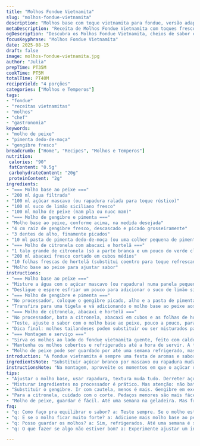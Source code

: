 ```yaml
---
title: "Molhos Fondue Vietnamita"
slug: "molhos-fondue-vietnamita"
description: "Molhos base com toque vietnamita para fondue, versão adaptada. Três opções cheias de personalidade. Base líquida equilibrada entre doce, ácido e salgado, realçada por ingredientes frescos e textura rústica ou suave. Simples uso, com variações que trazem peso e aroma. Sobrou limão заменado por limão siciliano para sabor menos agressivo. Adoçante alternativo para opção menos doce. Refrescos tropicais enfatizados na citronela e abacaxi. Ingredientes como alho e gengibre em partes reduzidas pra evitar agressividade, sem perder a força. Procedimentos rápidos, pouca limpeza e fácil ajuste durante preparo."
metaDescription: "Receita de Molhos Fondue Vietnamita com toques frescos e equilibrados, ideias práticas pra dar vida ao seu fondue."
ogDescription: "Descubra os Molhos Fondue Vietnamita, cheios de sabor e personalidade, perfeitos pra acompanhar seu fondue."
focusKeyphrase: "Molhos Fondue Vietnamita"
date: 2025-08-15
draft: false
image: molhos-fondue-vietnamita.jpg
author: "Julia"
prepTime: PT35M
cookTime: PT5M
totalTime: PT40M
recipeYield: "4 porções"
categories: ["Molhos e Temperos"]
tags:
- "fondue"
- "receitas vietnamitas"
- "molhos"
- "chef"
- "gastronomia"
keywords:
- "molho de peixe"
- "pimenta dedo-de-moça"
- "gengibre fresco"
breadcrumb: ["Home", "Recipes", "Molhos e Temperos"]
nutrition: 
 calories: "90"
 fatContent: "0.5g"
 carbohydrateContent: "20g"
 proteinContent: "2g"
ingredients:
- "=== Molho base ao peixe ==="
- "200 ml água filtrada"
- "100 ml açúcar mascavo (ou rapadura ralada para toque rústico)"
- "100 ml suco de limão siciliano fresco"
- "100 ml molho de peixe (nam pla ou nuoc mam)"
- "=== Molho de gengibre e pimenta ==="
- "Molho base ao peixe, conforme acima, na medida desejada"
- "4 cm raiz de gengibre fresco, descascado e picado grosseiramente"
- "3 dentes de alho, finamente picados"
- "10 ml pasta de pimenta dedo-de-moça (ou uma colher pequena de pimenta de reino preta moída para versão mais suave)"
- "=== Molho de citronela com abacaxi e hortelã ==="
- "1 talo grande de citronela (só a parte branca e um pouco do verde claro), picado em pedaços"
- "200 ml abacaxi fresco cortado em cubos médios"
- "10 folhas frescas de hortelã (substitui coentro para toque refrescante e menos invasivo)"
- "Molho base ao peixe para ajustar sabor"
instructions:
- "=== Molho base ao peixe ==="
- "Misture a água com o açúcar mascavo (ou rapadura) numa panela pequena e leve ao fogo médio baixo. É importante prestar atenção – o açúcar deve derreter totalmente e a mistura ficar transparente. Não deixe caramelizar nem escurecer, isso muda o gosto e textura do molho."
- "Desligue e espere esfriar um pouco para adicionar o suco de limão siciliano e o molho de peixe. Mexa bem e prove. Se precisar de mais equilíbrio, ajuste com um pouco mais de molho de peixe para salinidade ou limão para acidez. Reserve."
- "=== Molho de gengibre e pimenta ==="
- "No processador, coloque o gengibre picado, alho e a pasta de pimenta dedo-de-moça. Pulse algumas vezes até virar uma pasta rústica, com pedaços pequenos mas perceptíveis ao paladar."
- "Transfira para uma tigela e vá adicionando o molho base ao peixe aos poucos, mexendo para incorporar. Não jogue tudo de uma vez, vá provando e sentindo o perfume fresco do gengibre junto com o toque ardido da pimenta. Se faltar força, um pouco mais de pimenta."
- "=== Molho de citronela, abacaxi e hortelã ==="
- "No processador, bata a citronela, abacaxi em cubos e as folhas de hortelã até formar uma mistura quase cremosa, mas que ainda mantém textura."
- "Teste, ajuste o sabor com o molho base ao peixe, pouco a pouco, para que fique equilibrado, cítrico, doce e salgado. O toque da hortelã é novidade que dá um frescor inesperado, lembre bem disso."
- "Dica final: molhos tailandeses podem substituir ou ser misturados para experimentar botando coentro ao invés de hortelã, mas muita gente sente cheiro forte, reinvente conforme seu gosto."
- "=== Montagem e serviço ==="
- "Sirva os molhos ao lado do fondue vietnamita quente, feito com caldo suave (de camarão, frango ou de legumes), carne fatiada, legumes crocantes e ervas frescas. Para acompanhar, arroz jasmin ou brioche torrado para mergulhar nos molhos, intensifica a experiência aromática e de sabor."
- "Mantenha os molhos cobertos e refrigerados até a hora de servir. A textura vai mudando; salpicar umas gotas de limão na hora para reavivar aroma e acidez é sempre bem-vindo."
- "Molho de peixe pode ser guardado por até uma semana refrigerado, mas sempre preferível prepará-los no dia para garantir vigor dos ingredientes frescos como gengibre e citronela."
introduction: "A fondue vietnamita é sempre uma festa de aromas e sabores, mas sem um bom molho, perde o brilho. Fiz diversas versões, aprendendo que o equilíbrio entre doce, ácido e salgado é o que mantém o prato vivo. Molho de peixe por si só é potente, então cuidado para não carregar no sal ou na acidez do limão. Acertei a mão trocando limão Tahiti pelo siciliano, mais arredondado, e usando rapadura para adoçar, o que agrega uma textura caramelizada sutil. Gengibre e pimenta formam uma base picante com aroma que embala o paladar, enquanto a citronela com abacaxi e hortelã traz leveza e frescor inesperado. Cada molho pede atenção na hora de misturar e provar, sem pressa para evitar erros fatais."
ingredientsNote: "Substituir açúcar branco por mascavo ou rapadura muda tudo no molho base; texto lembra que caramelizar é pecado aqui. Limão siciliano aparece para suavizar o impacto ácido sem fugir do tradicional. Para o molho de gengibre, passei de muito gengibre para quantidade média para não ofuscar o paladar, mantendo uma pimenta mais equilibrada, que pode ser substituída por pimenta preta para quem não é fã de muito ardor. Chamou atenção a inclusão da hortelã no molho de citronela, que dá um toque familiar a quem vem do Brasil, evitando que o coentro assedie o curta duração do molho, e ainda deixa um aroma refrescante sem pesar."
instructionsNote: "Na montagem, aproveite os momentos em que o açúcar dissolve totalmente para mexer sem pressa, nada de fogo alto para não perder controle da textura. O uso do processador reduz o trabalho e entrega resultado com textura caseira, nada muito refinado, o charme está nos pedaços. Ir adicionando molho base nos molhos compostos é essencial para ajustar o salgado e o ácido – aqui a dica é provar entre cada adição e aceitar que nem tudo precisa ser perfeito na primeira tentativa. Refrigerar os molhos antes de servir ajuda a intensificar os aromas, principalmente do gengibre e citronela, e usar o toque final de limão na hora é o segredo para dar vida na mesa."
tips:
- "Ajustar o molho base, usar rapadura, textura muda tudo. Derreter açúcar em fogo baixo, não escurecer. A adição de limão siciliano traz equilíbrio. Este fator é imprescindível. Molhos precisam do equilíbrio entre doce e salgado."
- "Misturar ingredientes no processador é prático. Mas atenção: não bata demais. Pedaços pequenos são essenciais. Isso ajuda a criar texturas rústicas. Favorece o molho. Provar enquanto adiciona o molho base é vital para sensação do sabor."
- "Substituir o gengibre. Ir com cautela, menos é mais. Gengibre em excesso pode ofuscar. Pimenta é um ponto de atenção. Quer menos ardor? Use pimenta preta. Funciona bem. O molho de gengibre, textura e força, um par perfeito."
- "Para a citronela, cuidado com o corte. Pedaços menores são mais fáceis de processar. O abacaxi traz doçura, mas a medida é crucial. Se o sabor ficar muito intenso, aplique mais molho base aos poucos, assim você ao menos ajusta."
- "Molho de peixe, guardar é fácil. Até uma semana na geladeira. Mas frescor garante mais aroma. Prepare um dia antes, mas evite a tentação de deixar por muito tempo. Limão na hora de servir dá vida e frescor. Salpique algumas gotas."
faq:
- "q: Como faço pra equilibrar o sabor? a: Teste sempre. Se o molho estiver doce demais, adicione mais molho de peixe. E se precisar de acidez, limão é a resposta. Prove entre adições."
- "q: E se o molho ficar muito forte? a: Adicione mais molho base ao peixe. Isso enfraquece o molho. Limão também ajuda, suaviza a combinação. Mas, cuidado, não exagere no ácido."
- "q: Posso guardar os molhos? a: Sim, refrigerados. Até uma semana é seguro, mas melhor usar frescos. Sempre evitar molhos antigos. Aroma e textura se perdem com o tempo."
- "q: O que fazer se algo não estiver bom? a: Experimente ajustar um ingrediente primeiro. Pode ser uma adição do molho base ou um toque de outro ingrediente. Mantenha sempre a calma e tente novas combinações."

---
```

